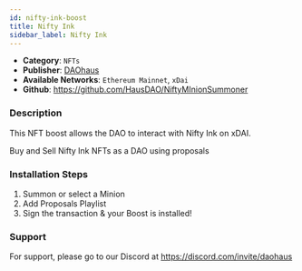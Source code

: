 ```yaml
---
id: nifty-ink-boost
title: Nifty Ink
sidebar_label: Nifty Ink
---
```


* **Category**: `NFTs`
* **Publisher**: [DAOhaus](https://app.daohaus.club/dao/0x64/0xef3d8c4fbb1860fceab16595db7e650cd5ad51c1)
* **Available Networks**: `Ethereum Mainnet`, `xDai`
* **Github**: https://github.com/HausDAO/NiftyMInionSummoner


### Description 

This NFT boost allows the DAO to interact with Nifty Ink on xDAI.

Buy and Sell Nifty Ink NFTs as a DAO using proposals

### Installation Steps 

1. Summon or select a Minion
2. Add Proposals Playlist
3. Sign the transaction & your Boost is installed! 

### Support 

For support, please go to our Discord at https://discord.com/invite/daohaus
